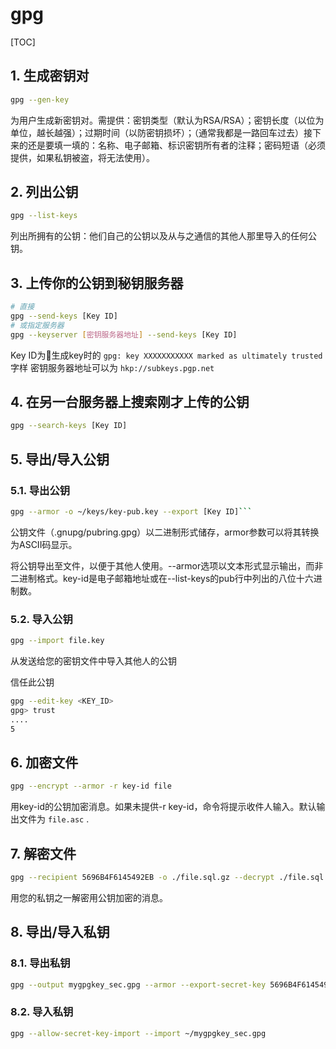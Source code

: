 # gpg

[TOC]

## 1. 生成密钥对

```sh
gpg --gen-key
```

为用户生成新密钥对。需提供：密钥类型（默认为RSA/RSA）；密钥长度（以位为单位，越长越强）；过期时间（以防密钥损坏）；（通常我都是一路回车过去）接下来的还是要填一填的：名称、电子邮箱、标识密钥所有者的注释；密码短语（必须提供，如果私钥被盗，将无法使用）。 

## 2. 列出公钥

```sh
gpg --list-keys
```

列出所拥有的公钥：他们自己的公钥以及从与之通信的其他人那里导入的任何公钥。

## 3. 上传你的公钥到秘钥服务器

```sh
# 直接
gpg --send-keys [Key ID]
# 或指定服务器
gpg --keyserver [密钥服务器地址] --send-keys [Key ID]
```

Key ID为生成key时的 ```gpg: key XXXXXXXXXXX marked as ultimately trusted``` 字样
密钥服务器地址可以为 ```hkp://subkeys.pgp.net```

## 4. 在另一台服务器上搜索刚才上传的公钥

```sh
gpg --search-keys [Key ID]
```

## 5. 导出/导入公钥

### 5.1. 导出公钥

```sh
gpg --armor -o ~/keys/key-pub.key --export [Key ID]```
```

公钥文件（.gnupg/pubring.gpg）以二进制形式储存，armor参数可以将其转换为ASCII码显示。

将公钥导出至文件，以便于其他人使用。--armor选项以文本形式显示输出，而非二进制格式。key-id是电子邮箱地址或在--list-keys的pub行中列出的八位十六进制数。

### 5.2. 导入公钥

```sh
gpg --import file.key 
```

从发送给您的密钥文件中导入其他人的公钥 

信任此公钥

```sh
gpg --edit-key <KEY_ID>
gpg> trust
....
5
```

## 6. 加密文件

```sh
gpg --encrypt --armor -r key-id file 
```

用key-id的公钥加密消息。如果未提供-r key-id，命令将提示收件人输入。默认输出文件为 `file.asc` .

## 7. 解密文件

```sh
gpg --recipient 5696B4F6145492EB -o ./file.sql.gz --decrypt ./file.sql.gz.asc
```

用您的私钥之一解密用公钥加密的消息。 

## 8. 导出/导入私钥

### 8.1. 导出私钥

```sh
gpg --output mygpgkey_sec.gpg --armor --export-secret-key 5696B4F6145492EB
```

### 8.2. 导入私钥

```sh
gpg --allow-secret-key-import --import ~/mygpgkey_sec.gpg
```
